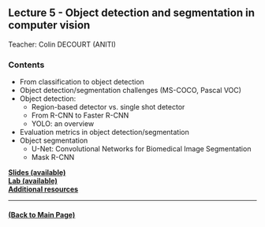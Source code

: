 ## Lecture 5 - Object detection and segmentation in computer vision
Teacher: Colin DECOURT (ANITI)
<!-- 
### Lecture video
View the recorded lecture [here](https://drive.google.com/file/d/16Nx4dTLCAnTZpblkoldlcctrepMSE1V0/view?usp=sharing)  (this will only be available for approximately 6 weeks after the course)
-->
### Contents

* From classification to object detection
* Object detection/segmentation challenges (MS-COCO, Pascal VOC)
* Object detection:
  * Region-based detector vs. single shot detector
  * From R-CNN to Faster R-CNN
  * YOLO: an overview  
* Evaluation metrics in object detection/segmentation 
* Object segmentation  
  * U-Net: Convolutional Networks for Biomedical Image Segmentation 
  * Mask R-CNN

[**Slides (available)**](https://drive3-pilote.renater.fr/index.php/s/LYE4TipQ7fnJ4YE)  
[**Lab (available)**](https://drive.google.com/drive/folders/1vBUOt06V9fNeDZp03MEKuKNvj-xaA7C5?usp=sharing)  
[**Additional resources**](https://drive3-pilote.renater.fr/index.php/s/Ejo5RTsHtetRXw3)

---
#### [(Back to Main Page)](../index.md)
